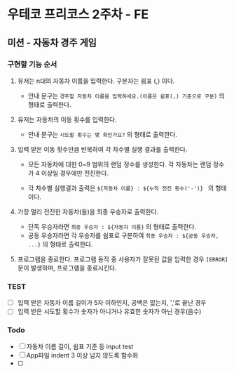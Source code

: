 # 우테코 프리코스 2주차 - FE

## 미션 - 자동차 경주 게임

### 구현할 기능 순서

1. 유저는 n대의 자동차 이름을 입력한다. 구분자는 쉼표 (,) 이다.

   - 안내 문구는 `경주할 자동차 이름을 입력하세요.(이름은 쉼표(,) 기준으로 구분)` 의 형태로 출력한다.

2. 유저는 자동차의 이동 횟수를 입력한다.

   - 안내 문구는 `시도할 횟수는 몇 회인가요?` 의 형태로 출력한다.

3. 입력 받은 이동 횟수만큼 반복하여 각 차수별 실행 결과를 출력한다.

   - 모든 자동차에 대한 0~9 범위의 랜덤 정수를 생성한다. 각 자동차는 랜덤 정수가 4 이상일 경우에만 전진한다.

   - 각 차수별 실행결과 출력은 `${자동차 이름} : ${누적 전진 횟수('-')} ` 의 형태이다.

4. 가장 멀리 전진한 자동차(들)을 최종 우승자로 출력한다.

   - 단독 우승자라면 `최종 우승자 : ${자동차 이름}` 의 형태로 출력한다.
   - 공동 우승자라면 각 우승자를 쉼표로 구분하여 `최종 우승자 : ${공동 우승자, ...}` 의 형태로 출력한다.

5. 프로그램을 종료한다. 프로그램 동작 중 사용자가 잘못된 값을 입력한 경우 `[ERROR]` 문이 발생하며, 프로그램을 종료시킨다.

### TEST

- [ ] 입력 받은 자동차 이름 길이가 5자 이하인지, 공백은 없는지, ','로 끝난 경우
- [ ] 입력 받은 시도할 횟수가 숫자가 아니거나 유효한 숫자가 아닌 경우(음수)

### Todo

- [ ] 자동차 이름 길이, 쉼표 기준 등 input test
- [ ] App파일 indent 3 이상 넘지 않도록 함수화
- [ ]
